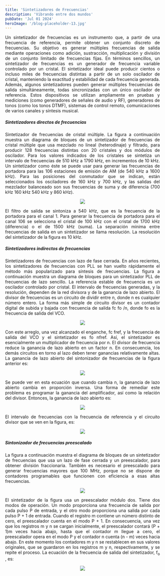 ```yaml
---
title: 'Sintetizadores de Frecuencias'
description: 'Vibrando entre dos mundos'
pubDate: 'Jul 01 2024'
heroImage: '/blog-placeholder-13.jpg'
---
```


<div style="text-align: justify;">
    <p>
        Un sintetizador de frecuencias es un instrumento que, a partir de una frecuencia de referencia, permite obtener un conjunto discreto de frecuencias. Su objetivo es generar múltiples frecuencias de salida mediante operaciones como adición, sustracción, multiplicación y división de un conjunto limitado de frecuencias fijas. En términos sencillos, un sintetizador de frecuencias es un generador de frecuencia variable controlado por un cristal. El sintetizador ideal puede producir cientos o incluso miles de frecuencias distintas a partir de un solo oscilador de cristal, manteniendo la exactitud y estabilidad de cada frecuencia generada. Además, algunos sintetizadores pueden generar múltiples frecuencias de salida simultáneamente, todas sincronizadas con un único oscilador de referencia. Estos dispositivos se utilizan ampliamente en pruebas y mediciones (como generadores de señales de audio y RF), generadores de tonos (como los tonos DTMF), sistemas de control remoto, comunicaciones de varios canales y síntesis musical.
    </p>
    <h5>Sintetizadores directos de frecuencias</h5>
    <p>
        Sintetizador de frecuencias de cristal múltiple. La figura a continuación muestra un diagrama de bloques de un sintetizador de frecuencias de cristal múltiple que usa mezclado no lineal (heterodinaje) y filtrado, para producir 128 frecuencias distintas con 20 cristales y dos módulos de oscilador. Para los valores indicados de los cristales se sintetiza un intervalo de frecuencias de 510 kHz a 1790 kHz, en incrementos de 10 kHz. Un sintetizador como éste se puede usar para generar las frecuencias de portadora para las 106 estaciones de emisión de AM (de 540 kHz a 1600 kHz). Para las posiciones del conmutador que se indican, están seleccionados los osciladores de 160 kHz y 700 kHz, y las salidas del mezclador balanceado son sus frecuencias de suma y de diferencia (700 kHz  160 kHz  540 kHz y 860 kHz).
    </p>
    <div style="display: flex; justify-content: center;">
        <img src="/circuito-8.png"/>
    </div>
    <p>
        El filtro de salida se sintoniza a 540 kHz, que es la frecuencia de la portadora para el canal 1. Para generar la frecuencia de portadora para el canal 106 se selecciona el cristal de 100 kHz con el cristal de 1700 kHz (diferencia) o el de 1500 kHz (suma). La separación mínima entre frecuencias de salida en un sintetizador se llama resolución. La resolución del sintetizador de la figura es 10 kHz.
    </p>
    <h5>Sintetizadores indirectos de frecuencias</h5>
    <p>
        Sintetizadores de frecuencias con lazo de fase cerrada. En años recientes, los sintetizadores de frecuencias con PLL se han vuelto rápidamente el método más popularizado para síntesis de frecuencias. La figura a continuación muestra un diagrama de bloques para un sintetizador PLL de frecuencias de lazo sencillo. La referencia estable de frecuencia es un oscilador controlado por cristal. El intervalo de frecuencias generadas, y la resolución, dependen de la red divisora y de la ganancia de lazo abierto. El divisor de frecuencias es un circuito de dividir entre n, donde n es cualquier número entero. La forma más simple de circuito divisor es un contador digital de subida y bajada con frecuencia de salida fc  fo /n, donde fo es la frecuencia de salida del VCO.
    </p>
    <div style="display: flex; justify-content: center;">
        <img src="/osciladores-7.png"/>
    </div>
    <p>
        Con este arreglo, una vez alcanzado el enganche, fc  fref, y la frecuencia de salida del VCO y el sintetizador es fo  nfref. Así, el sintetizador es esencialmente un multiplicador de frecuencia por n. El divisor de frecuencia reduce la ganancia de lazo abierto en un factor n. En consecuencia, los demás circuitos en torno al lazo deben tener ganancias relativamente altas. La ganancia de lazo abierto del sintonizador de frecuencias de la figura anterior es:
    </p>
    <div style="display: flex; justify-content: center;">
        <img src="/ecuaciones-7.png"/>
    </div>
    <p>
        Se puede ver en esta ecuación que cuando cambia n, la ganancia de lazo abierto cambia en proporción inversa. Una forma de remediar este problema es programar la ganancia del amplificador, así como la relación del divisor. Entonces, la ganancia de lazo abierto es:
    </p>
    <div style="display: flex; justify-content: center;">
        <img src="/ecuaciones-8.png"/>
    </div>
    <p>
        El intervalo de frecuencias con la frecuencia de referencia y el circuito divisor que se ven en la figura, es:
    </p>
    <div style="display: flex; justify-content: center;">
        <img src="/ecuaciones-9.png"/>
    </div>
    <p></p>
    <h5>Sintonizador de frecuencias preescalado</h5>
    <p>
        La figura a continuación muestra el diagrama de bloques de un sintetizador de frecuencias que usa un lazo de fase cerrada y un preescalador, para obtener división fraccionaria. También es necesario el preescalado para generar frecuencias mayores que 100 MHz, porque no se dispone de contadores programables que funcionen con eficiencia a esas altas frecuencias.
    </p>
    <div style="display: flex; justify-content: center;">
        <img src="/circuito-9.png"/>
    </div>
    <p>
        El sintetizador de la figura usa un preescalador módulo dos. Tiene dos modos de operación. Un modo proporciona una frecuencia de salida por cada pulso P de entrada, y el otro modo proporciona una salida por cada pulso P + 1 de entrada. Cuando el registro m contiene un número distinto de cero, el preescalador cuenta en el modo P + 1. En consecuencia, una vez que los registros m y n se cargan inicialmente, el preescalador contará (P + 1)m veces hacia abajo, hasta que el contador m llegue a cero, el preescalador opera en el modo P y el contador n cuenta (n - m) veces hacia abajo. En este momento los contadores m y n se restablecen en sus valores originales, que se guardaron en los registros m y n, respectivamente, y se repite el proceso.  La ecuación de la frecuencia de salida del sintetizador, f<sub>o</sub> , es:
    </p>
    <div style="display: flex; justify-content: center;">
        <img src="/ecuaciones-10.png"/>
    </div>
</div>
